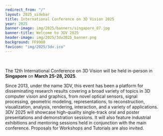 ```yaml
---
redirect_from: "/"
layout: 2025_sidebar
title: International Conference on 3D Vision 2025
year: 2025
banner-image: img/2025/banners/singapore_07.jpg
banner-title: Welcome to 3DV 2025
header-image: img/2025/3dv2025_banner.png
background: FF9900
favicon: "img/2025/3dv.ico"
---
```


<!-- <div style="border: 2px solid #467CFD; padding: 15px; text-align: left">
<i>Registration is now open: <a href="https://3dvconf.github.io/2025/registration/">Register here</a>.
<br><br>

For any visa related questions, please directly contact Ms. Jrene Müller (<a href="mailto:jrene.mueller@geod.baug.ethz.ch">jrene.mueller@geod.baug.ethz.ch</a>).
<br><br>

Early Registration Deadline: <b>January 14, 2025</b><br>
Regular Regular Registration Deadline: <b>March 10, 2025</b>
</i>

</div> -->
<br/>
<!-- <div style="border: 2px solid #CCCCCC; padding: 15px; text-align: center">
<i>The list of accepted papers is now <a href="https://docs.google.com/spreadsheets/d/1E8d6-TNK-EfwGjcuRBag4UOt4yB48fZt868nL885d1o/edit#gid=1793029531">available</a>.
</i>
</div> -->

The 12th International Conference on 3D Vision will be held in-person in **Singapore** on **March 25-28, 2025**.

<!-- This event has provided a premier platform for disseminating research results covering a broad variety of topics in the area of 3D research in computer vision and graphics, from novel optical sensors, signal processing, geometric modelling, representation and transmission, to visualization and interaction, and a variety of applications.  -->

Since 2013, under the name 3DV, this event has been a platform for disseminating research results covering a broad variety of topics in 3D computer vision and graphics, from novel optical sensors, signal processing, geometric modeling, representations, to reconstruction, visualization, analysis, rendering, interaction, and a variety of applications. 3DV 2025 will showcase high-quality single-track oral and poster presentations and demonstration sessions. It will also feature industrial exhibitions and mentoring sessions held in conjunction with the main conference. Proposals for Workshops and Tutorials are also invited.


<!-- <br>
**[Keynote Speakers]({{site.url}}/2022/keynotes)**

<div class="row">
	<div class="col-md-4 align-self-center profile crop" >
		<a href="http://www0.cs.ucl.ac.uk/staff/L.Agapito/">
		<img alt="{{chair.name}}" src="{{site.url}}/img/2022/people/agapito.jpeg"></a>
		<b>Lourdes Agapito</b><br><br><br>
	</div>
	<div class="col-md-3 align-self-center profile crop" >
		<a href="https://www2.cs.sfu.ca/~furukawa/">
		<img alt="{{chair.name}}" src="{{site.url}}/img/2022/people/furukawa.jpeg"></a>
		<b>Yasutaka Furukawa</b><br><br><br>
	</div>
	<div class="col-md-3 align-self-center profile crop" >
		<a href="https://ait.ethz.ch/people/hilliges/">
		<img alt="{{chair.name}}" src="{{site.url}}/img/2022/people/otmarhilliges.jpg"></a>
		<b>Otmar Hilliges</b><br><br><br>
	</div>
	<div class="col-md-4 align-self-center profile crop" >
		<a href="https://www2.eecs.berkeley.edu/Faculty/Homepages/kanazawa.html">
		<img alt="{{chair.name}}" src="{{site.url}}/img/2022/people/kanazawa.jpg"></a>
		<b>Angjoo Kanazawa</b><br>
	</div>
	<div class="col-md-3 align-self-center profile crop" >
		<a href="https://vincentlepetit.github.io/ ">
		<img alt="{{chair.name}}" src="{{site.url}}/img/2022/people/vincent_lepetit_hawai.jpg"></a>
		<b>Vincent Lepetit</b><br>
	</div>
	<div class="col-md-3 align-self-center profile crop" >
		<a href="https://niessnerlab.org/">
		<img alt="{{chair.name}}" src="{{site.url}}/img/2022/people/niessner.jpg"></a>
		<b>Matthias Niessner</b><br>
	</div>
</div>

<br>
<br>

**Please check the following pages for more infomation**:
* [Latest News]({{site.url}}/{{page.year}}/news)
* [Call for Papers]({{site.url}}/{{page.year}}/call-for-papers)
* [Important Dates]({{site.url}}/{{page.year}}/dates)

**Organizers**:
* [ETHZ](https://ethz.ch/) -->
